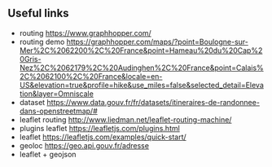 ## Useful links

* routing https://www.graphhopper.com/
* routing demo https://graphhopper.com/maps/?point=Boulogne-sur-Mer%2C%2062200%2C%20France&point=Hameau%20du%20Cap%20Gris-Nez%2C%2062179%2C%20Audinghen%2C%20France&point=Calais%2C%2062100%2C%20France&locale=en-US&elevation=true&profile=hike&use_miles=false&selected_detail=Elevation&layer=Omniscale
* dataset https://www.data.gouv.fr/fr/datasets/itineraires-de-randonnee-dans-openstreetmap/#
* leaflet routing http://www.liedman.net/leaflet-routing-machine/
* plugins leaflet https://leafletjs.com/plugins.html
* leaflet https://leafletjs.com/examples/quick-start/
* geoloc https://geo.api.gouv.fr/adresse
* leaflet + geojson